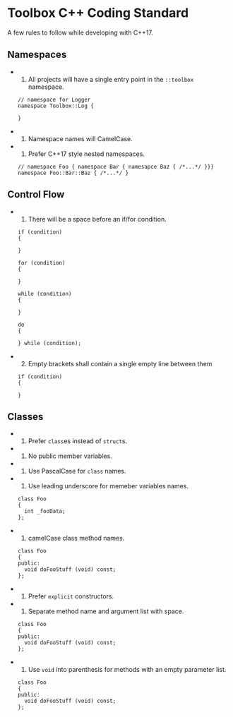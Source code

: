 # Toolbox C++ Coding Standard

A few rules to follow while developing with C++17.

## Namespaces
  - 1. All projects will have a single entry point in the `::toolbox` namespace.
    ```
    // namespace for Logger
    namespace Toolbox::Log {

    }
    ```
  - 1. Namespace names will CamelCase.
  - 1. Prefer C++17 style nested namespaces.
    ```
    // namespace Foo { namespace Bar { namesapce Baz { /*...*/ }}}
    namespace Foo::Bar::Baz { /*...*/ }
    ```

## Control Flow
  - 1. There will be a space before an if/for condition.
    ```
    if (condition)
    {

    }
    ```
    ```
    for (condition)
    {

    }
    ```
    ```
    while (condition)
    {

    }
    ```
    ```
    do
    {

    } while (condition);
    ```

  - 2. Empty brackets shall contain a single empty line between them
    ```
    if (condition)
    {

    }
    ```

## Classes

  - 1. Prefer `class`es instead of `struct`s.
  - 1. No public member variables.
  - 1. Use PascalCase for `class` names.
  - 1. Use leading underscore for memeber variables names.
    ```
    class Foo
    {
      int _fooData;
    };
    ```
  - 1. camelCase class method names.
    ```
    class Foo
    {
    public:
      void doFooStuff (void) const;
    };
    ```
  - 1. Prefer `explicit` constructors. 
  - 1. Separate method name and argument list with space.
    ```
    class Foo
    {
    public:
      void doFooStuff (void) const;
    };
    ```
  - 1. Use `void` into parenthesis for methods with an empty parameter list.
    ```
    class Foo
    {
    public:
      void doFooStuff (void) const;
    };
    ```
